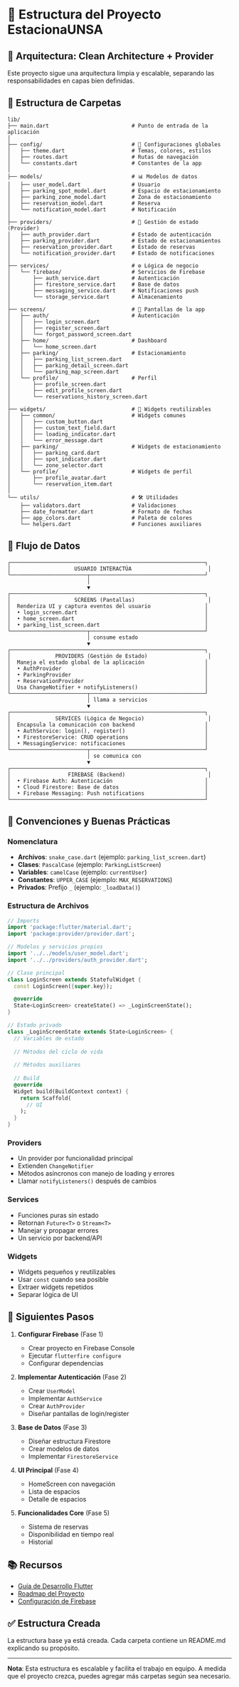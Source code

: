 # 📁 Estructura del Proyecto EstacionaUNSA

## 🎯 Arquitectura: Clean Architecture + Provider

Este proyecto sigue una arquitectura limpia y escalable, separando las responsabilidades en capas bien definidas.

## 📂 Estructura de Carpetas

```
lib/
├── main.dart                          # Punto de entrada de la aplicación
│
├── config/                            # 🔧 Configuraciones globales
│   ├── theme.dart                     # Temas, colores, estilos
│   ├── routes.dart                    # Rutas de navegación
│   └── constants.dart                 # Constantes de la app
│
├── models/                            # 📊 Modelos de datos
│   ├── user_model.dart                # Usuario
│   ├── parking_spot_model.dart        # Espacio de estacionamiento
│   ├── parking_zone_model.dart        # Zona de estacionamiento
│   ├── reservation_model.dart         # Reserva
│   └── notification_model.dart        # Notificación
│
├── providers/                         # 🔄 Gestión de estado (Provider)
│   ├── auth_provider.dart             # Estado de autenticación
│   ├── parking_provider.dart          # Estado de estacionamientos
│   ├── reservation_provider.dart      # Estado de reservas
│   └── notification_provider.dart     # Estado de notificaciones
│
├── services/                          # ⚙️ Lógica de negocio
│   └── firebase/                      # Servicios de Firebase
│       ├── auth_service.dart          # Autenticación
│       ├── firestore_service.dart     # Base de datos
│       ├── messaging_service.dart     # Notificaciones push
│       └── storage_service.dart       # Almacenamiento
│
├── screens/                           # 📱 Pantallas de la app
│   ├── auth/                          # Autenticación
│   │   ├── login_screen.dart
│   │   ├── register_screen.dart
│   │   └── forgot_password_screen.dart
│   ├── home/                          # Dashboard
│   │   └── home_screen.dart
│   ├── parking/                       # Estacionamiento
│   │   ├── parking_list_screen.dart
│   │   ├── parking_detail_screen.dart
│   │   └── parking_map_screen.dart
│   └── profile/                       # Perfil
│       ├── profile_screen.dart
│       ├── edit_profile_screen.dart
│       └── reservations_history_screen.dart
│
├── widgets/                           # 🧩 Widgets reutilizables
│   ├── common/                        # Widgets comunes
│   │   ├── custom_button.dart
│   │   ├── custom_text_field.dart
│   │   ├── loading_indicator.dart
│   │   └── error_message.dart
│   ├── parking/                       # Widgets de estacionamiento
│   │   ├── parking_card.dart
│   │   ├── spot_indicator.dart
│   │   └── zone_selector.dart
│   └── profile/                       # Widgets de perfil
│       ├── profile_avatar.dart
│       └── reservation_item.dart
│
└── utils/                             # 🛠️ Utilidades
    ├── validators.dart                # Validaciones
    ├── date_formatter.dart            # Formato de fechas
    ├── app_colors.dart                # Paleta de colores
    └── helpers.dart                   # Funciones auxiliares
```

## 🔄 Flujo de Datos

```
┌─────────────────────────────────────────────────────────────┐
│                    USUARIO INTERACTÚA                        │
└────────────────────────┬────────────────────────────────────┘
                         │
                         ▼
┌─────────────────────────────────────────────────────────────┐
│                    SCREENS (Pantallas)                       │
│  Renderiza UI y captura eventos del usuario                 │
│  • login_screen.dart                                        │
│  • home_screen.dart                                         │
│  • parking_list_screen.dart                                 │
└────────────────────────┬────────────────────────────────────┘
                         │ consume estado
                         ▼
┌─────────────────────────────────────────────────────────────┐
│              PROVIDERS (Gestión de Estado)                   │
│  Maneja el estado global de la aplicación                   │
│  • AuthProvider                                             │
│  • ParkingProvider                                          │
│  • ReservationProvider                                      │
│  Usa ChangeNotifier + notifyListeners()                     │
└────────────────────────┬────────────────────────────────────┘
                         │ llama a servicios
                         ▼
┌─────────────────────────────────────────────────────────────┐
│              SERVICES (Lógica de Negocio)                    │
│  Encapsula la comunicación con backend                      │
│  • AuthService: login(), register()                         │
│  • FirestoreService: CRUD operations                        │
│  • MessagingService: notificaciones                         │
└────────────────────────┬────────────────────────────────────┘
                         │ se comunica con
                         ▼
┌─────────────────────────────────────────────────────────────┐
│                  FIREBASE (Backend)                          │
│  • Firebase Auth: Autenticación                             │
│  • Cloud Firestore: Base de datos                           │
│  • Firebase Messaging: Push notifications                   │
└─────────────────────────────────────────────────────────────┘
```

## 📝 Convenciones y Buenas Prácticas

### Nomenclatura
- **Archivos**: `snake_case.dart` (ejemplo: `parking_list_screen.dart`)
- **Clases**: `PascalCase` (ejemplo: `ParkingListScreen`)
- **Variables**: `camelCase` (ejemplo: `currentUser`)
- **Constantes**: `UPPER_CASE` (ejemplo: `MAX_RESERVATIONS`)
- **Privados**: Prefijo `_` (ejemplo: `_loadData()`)

### Estructura de Archivos
```dart
// Imports
import 'package:flutter/material.dart';
import 'package:provider/provider.dart';

// Modelos y servicios propios
import '../../models/user_model.dart';
import '../../providers/auth_provider.dart';

// Clase principal
class LoginScreen extends StatefulWidget {
  const LoginScreen({super.key});

  @override
  State<LoginScreen> createState() => _LoginScreenState();
}

// Estado privado
class _LoginScreenState extends State<LoginScreen> {
  // Variables de estado
  
  // Métodos del ciclo de vida
  
  // Métodos auxiliares
  
  // Build
  @override
  Widget build(BuildContext context) {
    return Scaffold(
      // UI
    );
  }
}
```

### Providers
- Un provider por funcionalidad principal
- Extienden `ChangeNotifier`
- Métodos asíncronos con manejo de loading y errores
- Llamar `notifyListeners()` después de cambios

### Services
- Funciones puras sin estado
- Retornan `Future<T>` o `Stream<T>`
- Manejar y propagar errores
- Un servicio por backend/API

### Widgets
- Widgets pequeños y reutilizables
- Usar `const` cuando sea posible
- Extraer widgets repetidos
- Separar lógica de UI

## 🚀 Siguientes Pasos

1. **Configurar Firebase** (Fase 1)
   - Crear proyecto en Firebase Console
   - Ejecutar `flutterfire configure`
   - Configurar dependencias

2. **Implementar Autenticación** (Fase 2)
   - Crear `UserModel`
   - Implementar `AuthService`
   - Crear `AuthProvider`
   - Diseñar pantallas de login/register

3. **Base de Datos** (Fase 3)
   - Diseñar estructura Firestore
   - Crear modelos de datos
   - Implementar `FirestoreService`

4. **UI Principal** (Fase 4)
   - HomeScreen con navegación
   - Lista de espacios
   - Detalle de espacios

5. **Funcionalidades Core** (Fase 5)
   - Sistema de reservas
   - Disponibilidad en tiempo real
   - Historial

## 📚 Recursos

- [Guía de Desarrollo Flutter](../GUIA_DESARROLLO_FLUTTER.md)
- [Roadmap del Proyecto](../ROADMAP.md)
- [Configuración de Firebase](FIREBASE_CONFIG.md)

## ✅ Estructura Creada

La estructura base ya está creada. Cada carpeta contiene un README.md explicando su propósito.

---

**Nota**: Esta estructura es escalable y facilita el trabajo en equipo. A medida que el proyecto crezca, puedes agregar más carpetas según sea necesario.
